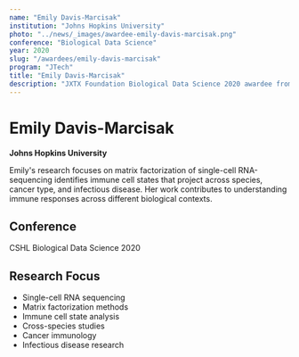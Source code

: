 ```yaml
---
name: "Emily Davis-Marcisak"
institution: "Johns Hopkins University"
photo: "../news/_images/awardee-emily-davis-marcisak.png"
conference: "Biological Data Science"
year: 2020
slug: "/awardees/emily-davis-marcisak"
program: "JTech"
title: "Emily Davis-Marcisak"
description: "JXTX Foundation Biological Data Science 2020 awardee from Johns Hopkins University"
---
```


# Emily Davis-Marcisak

**Johns Hopkins University**

Emily's research focuses on matrix factorization of single-cell RNA-sequencing identifies immune cell states that project across species, cancer type, and infectious disease. Her work contributes to understanding immune responses across different biological contexts.

## Conference
CSHL Biological Data Science 2020

## Research Focus
- Single-cell RNA sequencing
- Matrix factorization methods
- Immune cell state analysis
- Cross-species studies
- Cancer immunology
- Infectious disease research